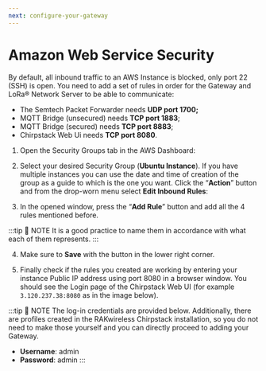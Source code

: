 ```yaml
---
next: configure-your-gateway
---
```


# Amazon Web Service Security

By default, all inbound traffic to an AWS Instance is blocked, only port 22 (SSH) is open. You need to add a set of rules in order for the Gateway and LoRa® Network Server to be able to communicate:

* The Semtech Packet Forwarder needs **UDP port 1700;**
* MQTT Bridge (unsecured) needs **TCP port 1883**;
* MQTT Bridge (secured) needs **TCP port 8883**; 
* Chirpstack Web Ui needs **TCP port 8080**.

1. Open the Security Groups tab in the AWS Dashboard:

<rk-img
  src="/assets/images/quick-start-guide/rak7249/8.aws-ec2-chirpstack-rak7249/aws-sec-group.jpg"
  width="100%"
  figure-number="1"
  caption="AWS Security Groups"
/>

2. Select your desired Security Group (**Ubuntu Instance**). If you have multiple instances you can use the date and time of creation of the group as a guide to which is the one you want. Click the “**Action**” button and from the drop-worn menu select **Edit Inbound Rules**:

<rk-img
  src="/assets/images/quick-start-guide/rak7249/8.aws-ec2-chirpstack-rak7249/inbound-rules.jpg"
  width="100%"
  figure-number="2"
  caption="Security Group Inbound Rules"
/>

3. In the opened window, press the “**Add Rule**” button and add all the 4 rules mentioned before.

<rk-img
  src="/assets/images/quick-start-guide/rak7249/8.aws-ec2-chirpstack-rak7249/add-inbound-rules.jpg"
  width="100%"
  figure-number="3"
  caption="Adding Inbound Rules"
/>

:::tip 📝 NOTE
 It is a good practice to name them in accordance with what each of them represents.
:::

4. Make sure to **Save** with the button in the lower right corner.

5. Finally check if the rules you created are working by entering your instance Public IP address using port 8080 in a browser window. You should see the Login page of the Chirpstack Web UI (for example `3.120.237.38:8080` as in the image below).

<rk-img
  src="/assets/images/quick-start-guide/rak7249/8.aws-ec2-chirpstack-rak7249/chirpstack-login.jpg"
  width="100%"
  figure-number="4"
  caption="Chirpstack Login Page"
/>

:::tip 📝 NOTE
 The log-in credentials are provided below. Additionally, there are profiles created in the RAKwireless Chirpstack installation, so you do not need to make those yourself and you can directly proceed to adding your Gateway.
* **Username**: admin
* **Password**: admin
:::

